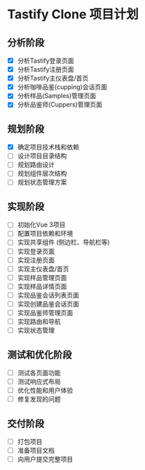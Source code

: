 # Tastify Clone 项目计划

## 分析阶段
- [x] 分析Tastify登录页面
- [x] 分析Tastify注册页面
- [x] 分析Tastify主仪表盘/首页
- [x] 分析咖啡品鉴(cupping)会话页面
- [x] 分析样品(Samples)管理页面
- [x] 分析品鉴师(Cuppers)管理页面

## 规划阶段
- [x] 确定项目技术栈和依赖
- [ ] 设计项目目录结构
- [ ] 规划路由设计
- [ ] 规划组件层次结构
- [ ] 规划状态管理方案

## 实现阶段
- [ ] 初始化Vue 3项目
- [ ] 配置项目依赖和环境
- [ ] 实现共享组件 (侧边栏、导航栏等)
- [ ] 实现登录页面
- [ ] 实现注册页面
- [ ] 实现主仪表盘/首页
- [ ] 实现样品管理页面
- [ ] 实现样品详情页面
- [ ] 实现品鉴会话列表页面
- [ ] 实现创建品鉴会话页面
- [ ] 实现品鉴师管理页面
- [ ] 实现路由和导航
- [ ] 实现状态管理

## 测试和优化阶段
- [ ] 测试各页面功能
- [ ] 测试响应式布局
- [ ] 优化性能和用户体验
- [ ] 修复发现的问题

## 交付阶段
- [ ] 打包项目
- [ ] 准备项目文档
- [ ] 向用户提交完整项目
